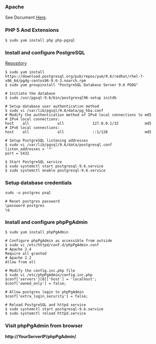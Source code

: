 ### Apache
See Document [Here](/Web/Apache.md).

### PHP 5 And Extensions
```shell
$ sudo yum install php php-pgsql
```

### Install and configure PostgreSQL
[Repository](https://yum.postgresql.org/repopackages.php)
```shell
$ sudo yum install https://download.postgresql.org/pub/repos/yum/9.6/redhat/rhel-7-x86_64/pgdg-centos96-9.6-3.noarch.rpm
$ sudo yum groupinstall "PostgreSQL Database Server 9.6 PGDG"

# Initiate the database
$ sudo /usr/pgsql-9.6/bin/postgresql96-setup initdb

# Setup database user authentication method
$ sudo vi /var/lib/pgsql/9.6/data/pg_hba.conf
# Modify the authentication method of IPv4 local connections to md5
# IPv4 local connections:
host    all             all             127.0.0.1/32            md5
# IPv6 local connections:
host    all             all             ::1/128                 md5

# Setup PostgreSQL listening addresses
$ sudo vi /var/lib/pgsql/9.6/data/postgresql.conf
listen_addresses = '*'
port = 5432

$ Start PostgreSQL service
$ sudo systemctl start postgresql-9.6.service
$ sudo systemctl enable postgresql-9.6.service
```

### Setup database credentials
```shell
sudo -u postgres psql

# Reset postgres password
\password postgres
\q
```

### Install and configure phpPgAdmin
```shell
$ sudo yum install phpPgAdmin

# Configure phpPgAdmin as accessible from outside
$ sudo vi /etc/httpd/conf.d/phpPgAdmin.conf
# Apache 2.4
Require all granted
# Apache 2.2
Allow from all

# Modify the config.inc.php file
$ sudo vi /etc/phpPgAdmin/config.inc.php
$conf['servers'][0]['host'] = 'localhost';
$conf['owned_only'] = false;

# Allow postgres login to phpPgAdmin
$conf['extra_login_security'] = false;

# Reload PostgreSQL and httpd service
$ sudo systemctl start postgresql-9.6.service
$ sudo systemctl reload httpd.service
```
### Visit phpPgAdmin from browser
**http://YourServerIP/phpPgAdmin/**
